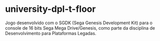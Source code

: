 # university-dpl-t-floor
Jogo desenvolvido com o SGDK (Sega Genesis Development Kit) para o console de 16 bits Sega Mega Drive/Genesis, como parte da disciplina de Desenvolvimento para Plataformas Legadas.
